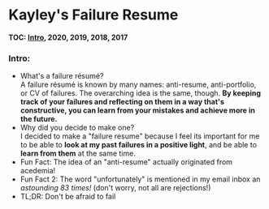 # Kayley's Failure Resume  
**TOC: [Intro](https://github.com/kayleyseow/kayleyseow/blob/master/FailureResume.md#intro), 2020, 2019, 2018, 2017**
### Intro:
- What's a failure résumé?  
  A failure résumé is known by many names: anti-resume, anti-portfolio, or CV of failures. The overarching idea is the same, though. **By keeping track of your failures and reflecting on them in a way that's constructive, you can learn from your mistakes and achieve more in the future.**
- Why did you decide to make one?  
  I decided to make a "failure resume" because I feel its important for me to be able to **look at my past failures in a positive light**, and be able to **learn from them** at the same time.
- Fun Fact: The idea of an "anti-resume" actually originated from acedemia!
- Fun Fact 2: The word "unfortunately" is mentioned in my email inbox an _astounding 83 times!_ (don't worry, not all are rejections!)  
- TL;DR: Don't be afraid to fail
